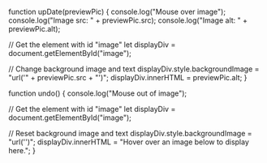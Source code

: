 function upDate(previewPic) {
  console.log("Mouse over image");
  console.log("Image src: " + previewPic.src);
  console.log("Image alt: " + previewPic.alt);

  // Get the element with id "image"
  let displayDiv = document.getElementById("image");

  // Change background image and text
  displayDiv.style.backgroundImage = "url('" + previewPic.src + "')";
  displayDiv.innerHTML = previewPic.alt;
}

function undo() {
  console.log("Mouse out of image");

  // Get the element with id "image"
  let displayDiv = document.getElementById("image");

  // Reset background image and text
  displayDiv.style.backgroundImage = "url('')";
  displayDiv.innerHTML = "Hover over an image below to display here.";
}
